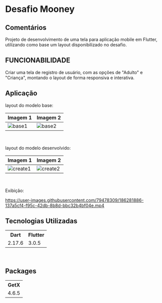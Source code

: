 <h1>Desafio Mooney</h1>


## Comentários



Projeto de desenvolvimento de uma tela para aplicação mobile em Flutter, utilizando como base um layout disponibilizado no desafio.

## FUNCIONABILIDADE

Criar uma tela de registro de usuário, com as opções de "Adulto" e "Criança", montando o layout de forma responsiva e interativa.

## Aplicação

layout do modelo base:
<br>

| Imagem 1 | Imagem 2 |
|----------|----------|
| ![base1](https://user-images.githubusercontent.com/79478309/186279212-92ded0e8-8f43-49d5-9c94-dddfb4bf284e.png) |  ![base2](https://user-images.githubusercontent.com/79478309/186279437-133f8cb1-379c-4e63-a9a8-556408c5e943.png) |

<br>

layout do modelo desenvolvido:
<br>

| Imagem 1 | Imagem 2 |
|----------|----------|
| ![create1](https://user-images.githubusercontent.com/79478309/186281291-39ff5f94-e316-4b18-84f9-aa918ef3f217.jpeg) | ![create2](https://user-images.githubusercontent.com/79478309/186281441-293d148c-066a-40f9-998a-ec37c9195ed1.jpeg) |
<br>

Exibição:




https://user-images.githubusercontent.com/79478309/186281886-137a5cf4-f95c-42db-8b8d-bbc32b4bf04e.mp4

## Tecnologias Utilizadas
<table>
  <tr>
    <th>Dart</th>
    <th>Flutter</th>
  </tr>
  <tr>
    <td>2.17.6</td>
    <td>3.0.5</td>
  </tr>
</table>

<br>

## Packages

<table>
  <tr>
    <th>GetX</th>
  </tr>
  <tr>
    <td>4.6.5</td>
  </tr>
</table>

